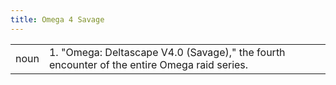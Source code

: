 ```yaml
---
title: Omega 4 Savage
---
```

| | |
| --- | --- |
| noun | 1.  	"Omega: Deltascape V4.0 (Savage)," the fourth encounter of the entire Omega raid series.	|
